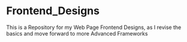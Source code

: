 # Frontend_Designs
This is a Repository for my Web Page Frontend Designs, as I revise the basics and move forward to more Advanced Frameworks
